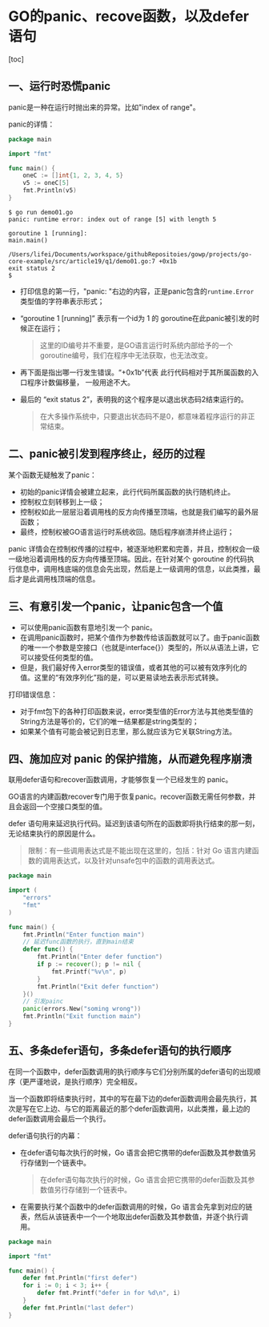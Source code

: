 # GO的panic、recove函数，以及defer语句

[toc]

## 一、运行时恐慌panic

panic是一种在运行时抛出来的异常。比如"index of range"。

panic的详情：

```go
package main

import "fmt"

func main() {
	oneC := []int{1, 2, 3, 4, 5}
	v5 := oneC[5]
	fmt.Println(v5)
}
```

```shell
$ go run demo01.go
panic: runtime error: index out of range [5] with length 5

goroutine 1 [running]:
main.main()
	/Users/lifei/Documents/workspace/githubRepositoies/gowp/projects/go-core-example/src/article19/q1/demo01.go:7 +0x1b
exit status 2
$
```

- 打印信息的第一行，"panic: "右边的内容，正是panic包含的`runtime.Error`类型值的字符串表示形式；

- “goroutine 1 [running]” 表示有一个id为 1 的 goroutine在此panic被引发的时候正在运行；

  > 这里的ID编号并不重要，是GO语言运行时系统内部给予的一个goroutine编号，我们在程序中无法获取，也无法改变。

- 再下面是指出哪一行发生错误。“+0x1b”代表 此行代码相对于其所属函数的入口程序计数偏移量， 一般用途不大。

- 最后的 “exit status 2”，表明我的这个程序是以退出状态码2结束运行的。

  > 在大多操作系统中，只要退出状态码不是0，都意味着程序运行的非正常结束。

## 二、panic被引发到程序终止，经历的过程

某个函数无疑触发了panic：

- 初始的panic详情会被建立起来，此行代码所属函数的执行随机终止。
- 控制权立刻转移到上一级；
- 控制权如此一层层沿着调用栈的反方向传播至顶端，也就是我们编写的最外层函数；
- 最终，控制权被GO语言运行时系统收回。随后程序崩溃并终止运行；

panic 详情会在控制权传播的过程中，被逐渐地积累和完善，并且，控制权会一级一级地沿着调用栈的反方向传播至顶端。因此，在针对某个 goroutine 的代码执行信息中，调用栈底端的信息会先出现，然后是上一级调用的信息，以此类推，最后才是此调用栈顶端的信息。

## 三、有意引发一个panic，让panic包含一个值

- 可以使用panic函数有意地引发一个 panic。
- 在调用panic函数时，把某个值作为参数传给该函数就可以了。由于panic函数的唯一一个参数是空接口（也就是interface{}）类型的，所以从语法上讲，它可以接受任何类型的值。
- 但是，我们最好传入error类型的错误值，或者其他的可以被有效序列化的值。这里的“有效序列化”指的是，可以更易读地去表示形式转换。

打印错误信息：

- 对于fmt包下的各种打印函数来说，error类型值的Error方法与其他类型值的String方法是等价的，它们的唯一结果都是string类型的；
- 如果某个值有可能会被记到日志里，那么就应该为它关联String方法。

## 四、施加应对 panic 的保护措施，从而避免程序崩溃

联用defer语句和recover函数调用，才能够恢复一个已经发生的 panic。

GO语言的内建函数recover专门用于恢复panic。recover函数无需任何参数，并且会返回一个空接口类型的值。

defer 语句用来延迟执行代码。延迟到该语句所在的函数即将执行结束的那一刻，无论结束执行的原因是什么。

> 限制：有一些调用表达式是不能出现在这里的，包括：针对 Go 语言内建函数的调用表达式，以及针对unsafe包中的函数的调用表达式。

```go
package main

import (
	"errors"
	"fmt"
)

func main() {
	fmt.Println("Enter function main")
	// 延迟func函数的执行，直到main结束
	defer func() {
		fmt.Println("Enter defer function")
		if p := recover(); p != nil {
			fmt.Printf("%v\n", p)
		}
		fmt.Println("Exit defer function")
	}()
	// 引发painc
	panic(errors.New("soming wrong"))
	fmt.Println("Exit function main")
}
```

## 五、多条defer语句，多条defer语句的执行顺序

在同一个函数中，defer函数调用的执行顺序与它们分别所属的defer语句的出现顺序（更严谨地说，是执行顺序）完全相反。

当一个函数即将结束执行时，其中的写在最下边的defer函数调用会最先执行，其次是写在它上边、与它的距离最近的那个defer函数调用，以此类推，最上边的defer函数调用会最后一个执行。

defer语句执行的内幕：

- 在defer语句每次执行的时候，Go 语言会把它携带的defer函数及其参数值另行存储到一个链表中。

  > 在defer语句每次执行的时候，Go 语言会把它携带的defer函数及其参数值另行存储到一个链表中。

- 在需要执行某个函数中的defer函数调用的时候，Go 语言会先拿到对应的链表，然后从该链表中一个一个地取出defer函数及其参数值，并逐个执行调用。

```go
package main

import "fmt"

func main() {
	defer fmt.Println("first defer")
	for i := 0; i < 3; i++ {
		defer fmt.Printf("defer in for %d\n", i)
	}
	defer fmt.Println("last defer")
}
```

